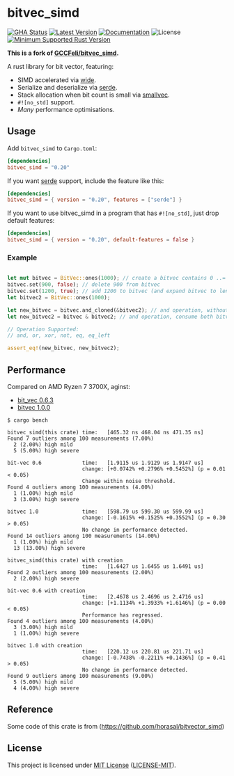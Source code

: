 # bitvec\_simd

[![GHA Status]][GitHub Actions] [![Latest Version]][crates.io] [![Documentation]][docs.rs] ![License] [![Minimum Supported Rust Version]][Rust 1.56]

**This is a fork of [GCCFeli/bitvec_simd](https://github.com/GCCFeli/bitvec_simd.git).**

A rust library for bit vector, featuring:

- SIMD accelerated via [wide](https://crates.io/crates/wide).
- Serialize and deserialize via [serde](https://crates.io/crates/serde).
- Stack allocation when bit count is small via [smallvec](https://crates.io/crates/smallvec).
- `#![no_std]` support.
- *Many* performance optimisations.

## Usage

Add `bitvec_simd` to `Cargo.toml`:

```toml
[dependencies]
bitvec_simd = "0.20"
```

If you want [serde](https://crates.io/crates/serde) support, include the feature like this:

```toml
[dependencies]
bitvec_simd = { version = "0.20", features = ["serde"] }
```

If you want to use bitvec_simd in a program that has `#![no_std]`, just drop default features:

```toml
[dependencies]
bitvec_simd = { version = "0.20", default-features = false }
```

### Example

```rust

let mut bitvec = BitVec::ones(1000); // create a bitvec contains 0 ..= 999
bitvec.set(900, false); // delete 900 from bitvec
bitvec.set(1200, true); // add 1200 to bitvec (and expand bitvec to length 1201)
let bitvec2 = BitVec::ones(1000);

let new_bitvec = bitvec.and_cloned(&bitvec2); // and operation, without consume
let new_bitvec2 = bitvec & bitvec2; // and operation, consume both bitvec

// Operation Supported:
// and, or, xor, not, eq, eq_left

assert_eq!(new_bitvec, new_bitvec2);
```

## Performance 

Compared on AMD Ryzen 7 3700X, aginst:

* [bit\_vec 0.6.3](https://crates.io/crates/bit-vec)
* [bitvec 1.0.0](https://crates.io/crates/bitvec)

```
$ cargo bench       

bitvec_simd(this crate) time:   [465.32 ns 468.04 ns 471.35 ns]
Found 7 outliers among 100 measurements (7.00%)
  2 (2.00%) high mild
  5 (5.00%) high severe

bit-vec 0.6             time:   [1.9115 us 1.9129 us 1.9147 us]
                        change: [+0.0742% +0.2796% +0.5452%] (p = 0.01 < 0.05)
                        Change within noise threshold.
Found 4 outliers among 100 measurements (4.00%)
  1 (1.00%) high mild
  3 (3.00%) high severe

bitvec 1.0              time:   [598.79 us 599.30 us 599.99 us]
                        change: [-0.1615% +0.1525% +0.3552%] (p = 0.30 > 0.05)
                        No change in performance detected.
Found 14 outliers among 100 measurements (14.00%)
  1 (1.00%) high mild
  13 (13.00%) high severe

bitvec_simd(this crate) with creation
                        time:   [1.6427 us 1.6455 us 1.6491 us]
Found 2 outliers among 100 measurements (2.00%)
  2 (2.00%) high severe

bit-vec 0.6 with creation
                        time:   [2.4678 us 2.4696 us 2.4716 us]
                        change: [+1.1134% +1.3933% +1.6146%] (p = 0.00 < 0.05)
                        Performance has regressed.
Found 4 outliers among 100 measurements (4.00%)
  3 (3.00%) high mild
  1 (1.00%) high severe

bitvec 1.0 with creation
                        time:   [220.12 us 220.81 us 221.71 us]
                        change: [-0.7438% -0.2211% +0.1436%] (p = 0.41 > 0.05)
                        No change in performance detected.
Found 9 outliers among 100 measurements (9.00%)
  5 (5.00%) high mild
  4 (4.00%) high severe
```

##

## Reference

Some code of this crate is from (https://github.com/horasal/bitvector_simd)

## License

This project is licensed under [MIT License](https://opensource.org/licenses/MIT)
  ([LICENSE-MIT](https://github.com/kammoh/bitvec_simd/blob/master/LICENSE)).

[GHA Status]: https://github.com/kammoh/bitvec_simd/actions/workflows/rust.yml/badge.svg?event=push
[GitHub Actions]: https://github.com/kammoh/bitvec_simd/actions
[crates.io]: https://crates.io/crates/bitvec_simd
[Latest Version]: https://img.shields.io/crates/v/bitvec_simd.svg
[Documentation]: https://docs.rs/bitvec_simd/badge.svg
[docs.rs]: https://docs.rs/bitvec_simd
[License]: https://img.shields.io/crates/l/bitvec_simd.svg
[Minimum Supported Rust Version]: https://img.shields.io/badge/Rust-1.56+-blue?color=fc8d62&logo=rust
[Rust 1.56]: https://github.com/rust-lang/rust/blob/master/RELEASES.md#version-1561-2021-11-01

